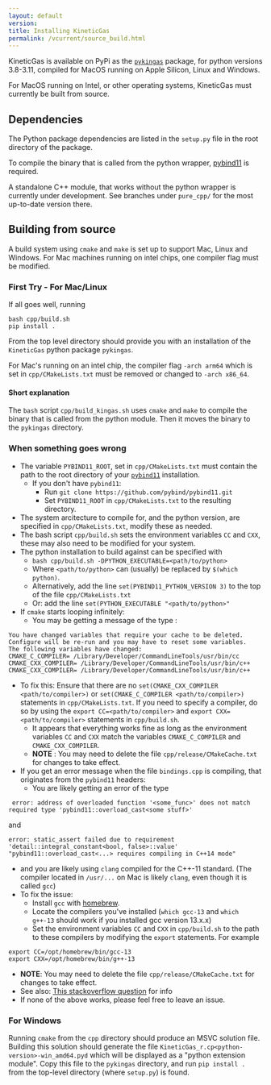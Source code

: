 ```yaml
---
layout: default
version: 
title: Installing KineticGas
permalink: /vcurrent/source_build.html
---
```


KineticGas is available on PyPi as the [`pykingas`](https://pypi.org/project/pykingas/) package, for python versions 3.8-3.11, compiled for MacOS running on Apple Silicon, Linux and Windows.

For MacOS running on Intel, or other operating systems, KineticGas must currently be built from source.

## Dependencies

The Python package dependencies are listed in the `setup.py` file in the root directory of the package.

To compile the binary that is called from the python wrapper, [pybind11](https://pybind11.readthedocs.io/en/stable/) is required.

A standalone C++ module, that works without the python wrapper is currently under development. See branches under `pure_cpp/` for the most up-to-date version there.


## Building from source

A build system using `cmake` and `make` is set up to support Mac, Linux and Windows. For Mac machines running on intel chips, one compiler flag must be modified.

### First Try - For Mac/Linux
If all goes well, running

```
bash cpp/build.sh
pip install .
```

From the top level directory should provide you with an installation of the `KineticGas` python package `pykingas`.

For Mac's running on an intel chip, the compiler flag `-arch arm64` which is set in `cpp/CMakeLists.txt` must be removed or changed to `-arch x86_64`.

#### Short explanation

The `bash` script `cpp/build_kingas.sh` uses `cmake` and `make` to compile the binary that is called from the python module. Then it moves the binary to the `pykingas` directory.

### When something goes wrong

 * The variable `PYBIND11_ROOT`, set in `cpp/CMakeLists.txt` must contain the path to the root directory of your [`pybind11`](https://github.com/pybind/pybind11) installation.
   * If you don't have `pybind11`:
     * Run `git clone https://github.com/pybind/pybind11.git`
     * Set `PYBIND11_ROOT` in `cpp/CMakeLists.txt` to the resulting directory.
 * The system arcitecture to compile for, and the python version, are specified in `cpp/CMakeLists.txt`, modify these as needed.
 * The bash script `cpp/build.sh` sets the environment variables `CC` and `CXX`, these may also need to be modified for your system.
 * The python installation to build against can be specified with
   * `bash cpp/build.sh -DPYTHON_EXECUTABLE=<path/to/python>`
   * Where `<path/to/python>` can (usually) be replaced by `$(which python)`.
   * Alternatively, add the line `set(PYBIND11_PYTHON_VERSION 3)` to the top of the file `cpp/CMakeLists.txt`
   * Or: add the line `set(PYTHON_EXECUTABLE "<path/to/python>"`
 * If `cmake` starts looping infinitely:
   * You may be getting a message of the type :
```
You have changed variables that require your cache to be deleted.
Configure will be re-run and you may have to reset some variables.
The following variables have changed:
CMAKE_C_COMPILER= /Library/Developer/CommandLineTools/usr/bin/cc
CMAKE_CXX_COMPILER= /Library/Developer/CommandLineTools/usr/bin/c++
CMAKE_CXX_COMPILER= /Library/Developer/CommandLineTools/usr/bin/c++
```
   * To fix this: Ensure that there are no `set(CMAKE_CXX_COMPILER <path/to/compiler>)` or `set(CMAKE_C_COMPILER <path/to/compiler>)` statements in `cpp/CMakeLists.txt`. If you need to specify a compiler, do so by using the `export CC=<path/to/compiler>` and `export CXX=<path/to/compiler>` statements in `cpp/build.sh`.
     * It appears that everything works fine as long as the environment variables `CC` and `CXX` match the variables `CMAKE_C_COMPILER` and `CMAKE_CXX_COMPILER`.
     * **NOTE** : You may need to delete the file `cpp/release/CMakeCache.txt` for changes to take effect.
 * If you get an error message when the file `bindings.cpp` is compiling, that originates from the `pybind11` headers:
   * You are likely getting an error of the type
```
 error: address of overloaded function '<some_func>' does not match required type 'pybind11::overload_cast<some stuff>'
```
and 
```
error: static_assert failed due to requirement 'detail::integral_constant<bool, false>::value' "pybind11::overload_cast<...> requires compiling in C++14 mode"
```
   * and you are likely using `clang` compiled for the C++-11 standard. (The compiler located in `/usr/...` on Mac is likely `clang`, even though it is called `gcc`)
   * To fix the issue: 
     * Install `gcc` with [homebrew](https://formulae.brew.sh/formula/gcc).
     * Locate the compilers you've installed (`which gcc-13` and `which g++-13` should work if you installed gcc version 13.x.x)
     * Set the environment variables `CC` and `CXX` in `cpp/build.sh` to the path to these compilers by modifying the `export` statements. For example
```
export CC=/opt/homebrew/bin/gcc-13
export CXX=/opt/homebrew/bin/g++-13
```
   * **NOTE**: You may need to delete the file `cpp/release/CMakeCache.txt` for changes to take effect.
   * See also: [This stackoverflow question](https://stackoverflow.com/questions/73758291/is-there-a-way-to-specify-the-c-standard-of-clangd-without-recompiling-it) for info
 * If none of the above works, please feel free to leave an issue.

### For Windows

Running `cmake` from the `cpp` directory should produce an MSVC solution file. Building this solution should generate the file `KineticGas_r.cp<python-version>-win_amd64.pyd` which will be displayed as a "python extension module". Copy this file to the `pykingas` directory, and run `pip install .` from the top-level directory (where `setup.py`) is found.
